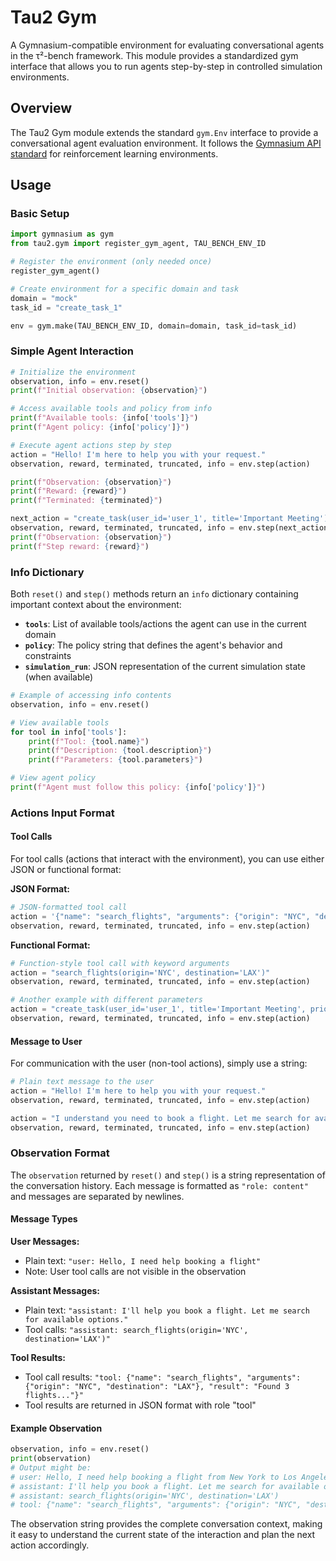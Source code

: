 # Tau2 Gym

A Gymnasium-compatible environment for evaluating conversational agents in the τ²-bench framework. This module provides a standardized gym interface that allows you to run agents step-by-step in controlled simulation environments.

## Overview

The Tau2 Gym module extends the standard `gym.Env` interface to provide a conversational agent evaluation environment. It follows the [Gymnasium API standard](https://gymnasium.farama.org/) for reinforcement learning environments.

## Usage

### Basic Setup

```python
import gymnasium as gym
from tau2.gym import register_gym_agent, TAU_BENCH_ENV_ID

# Register the environment (only needed once)
register_gym_agent()

# Create environment for a specific domain and task
domain = "mock"
task_id = "create_task_1"

env = gym.make(TAU_BENCH_ENV_ID, domain=domain, task_id=task_id)
```

### Simple Agent Interaction

```python
# Initialize the environment
observation, info = env.reset()
print(f"Initial observation: {observation}")

# Access available tools and policy from info
print(f"Available tools: {info['tools']}")
print(f"Agent policy: {info['policy']}")

# Execute agent actions step by step
action = "Hello! I'm here to help you with your request."
observation, reward, terminated, truncated, info = env.step(action)

print(f"Observation: {observation}")
print(f"Reward: {reward}")
print(f"Terminated: {terminated}")

next_action = "create_task(user_id='user_1', title='Important Meeting')"
observation, reward, terminated, truncated, info = env.step(next_action)
print(f"Observation: {observation}")
print(f"Step reward: {reward}")
```

### Info Dictionary

Both `reset()` and `step()` methods return an `info` dictionary containing important context about the environment:

- **`tools`**: List of available tools/actions the agent can use in the current domain
- **`policy`**: The policy string that defines the agent's behavior and constraints
- **`simulation_run`**: JSON representation of the current simulation state (when available)

```python
# Example of accessing info contents
observation, info = env.reset()

# View available tools
for tool in info['tools']:
    print(f"Tool: {tool.name}")
    print(f"Description: {tool.description}")
    print(f"Parameters: {tool.parameters}")

# View agent policy
print(f"Agent must follow this policy: {info['policy']}")
```

### Actions Input Format

#### Tool Calls

For tool calls (actions that interact with the environment), you can use either JSON or functional format:

**JSON Format:**
```python
# JSON-formatted tool call
action = '{"name": "search_flights", "arguments": {"origin": "NYC", "destination": "LAX"}}'
observation, reward, terminated, truncated, info = env.step(action)
```

**Functional Format:**
```python
# Function-style tool call with keyword arguments
action = "search_flights(origin='NYC', destination='LAX')"
observation, reward, terminated, truncated, info = env.step(action)

# Another example with different parameters
action = "create_task(user_id='user_1', title='Important Meeting', priority='high')"
observation, reward, terminated, truncated, info = env.step(action)
```

#### Message to User

For communication with the user (non-tool actions), simply use a string:

```python
# Plain text message to the user
action = "Hello! I'm here to help you with your request."
observation, reward, terminated, truncated, info = env.step(action)

action = "I understand you need to book a flight. Let me search for available options."
observation, reward, terminated, truncated, info = env.step(action)
```

### Observation Format

The `observation` returned by `reset()` and `step()` is a string representation of the conversation history. Each message is formatted as `"role: content"` and messages are separated by newlines.

#### Message Types

**User Messages:**
- Plain text: `"user: Hello, I need help booking a flight"`
- Note: User tool calls are not visible in the observation

**Assistant Messages:**
- Plain text: `"assistant: I'll help you book a flight. Let me search for available options."`
- Tool calls: `"assistant: search_flights(origin='NYC', destination='LAX')"`

**Tool Results:**
- Tool call results: `"tool: {"name": "search_flights", "arguments": {"origin": "NYC", "destination": "LAX"}, "result": "Found 3 flights..."}"`
- Tool results are returned in JSON format with role "tool"

#### Example Observation

```python
observation, info = env.reset()
print(observation)
# Output might be:
# user: Hello, I need help booking a flight from New York to Los Angeles
# assistant: I'll help you book a flight. Let me search for available options.
# assistant: search_flights(origin='NYC', destination='LAX')
# tool: {"name": "search_flights", "arguments": {"origin": "NYC", "destination": "LAX"}, "result": "Found 3 flights: Flight 123, Flight 456, Flight 789"}
```

The observation string provides the complete conversation context, making it easy to understand the current state of the interaction and plan the next action accordingly.